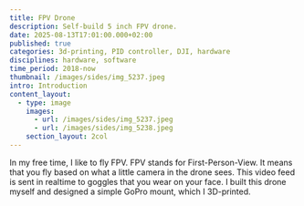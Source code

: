 ```yaml
---
title: FPV Drone
description: Self-build 5 inch FPV drone.
date: 2025-08-13T17:01:00.000+02:00
published: true
categories: 3d-printing, PID controller, DJI, hardware
disciplines: hardware, software
time_period: 2018-now
thumbnail: /images/sides/img_5237.jpeg
intro: Introduction
content_layout:
  - type: image
    images:
      - url: /images/sides/img_5237.jpeg
      - url: /images/sides/img_5238.jpeg
    section_layout: 2col
---
```


In my free time, I like to fly FPV. FPV stands for First-Person-View. It means that you fly based on what a little camera in the drone sees. This video feed is sent in realtime to goggles that you wear on your face. I built this drone myself and designed a simple GoPro mount, which I 3D-printed.
